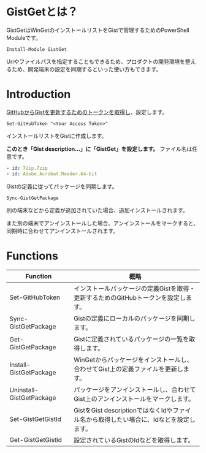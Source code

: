 # GistGetとは？

GistGetはWinGetのインストールリストをGistで管理するためのPowerShell Moduleです。

```pwsh
Install-Module GistGet
```

Uriやファイルパスを指定することもできるため、プロダクトの開発環境を整えるため、開発端末の設定を同期するといった使い方もできます。

# Introduction

[GitHubからGistを更新するためのトークンを取得し](docs/ja-jp/Set-GitHubToken.md)、設定します。

```pwsh
Set-GitHubToken "<Your Access Token>"
```

インストールリストをGistに作成します。 

**このとき「Gist description...」に「GistGet」を設定します。** ファイル名は任意です。

```yaml
- id: 7zip.7zip
- id: Adobe.Acrobat.Reader.64-bit
```

Gistの定義に従ってパッケージを同期します。

```pwsh
Sync-GistGetPackage
```

別の端末などから定義が追加されていた場合、追加インストールされます。

また別の端末でアンインストールした場合、アンインストールをマークすると、同期時に合わせてアンインストールされます。

# Functions

|Function|概略|
|--|--|
|Set-GitHubToken|インストールパッケージの定義Gistを取得・更新するためのGitHubトークンを設定します。|
|Sync-GistGetPackage|Gistの定義にローカルのパッケージを同期します。|
|Get-GistGetPackage|Gistに定義されているパッケージの一覧を取得します。|
|Install-GistGetPackage|WinGetからパッケージをインストールし、合わせてGist上の定義ファイルを更新します。|
|Uninstall-GistGetPackage|パッケージをアンインストールし、合わせてGist上のアンインストールをマークします。|
|Set-GistGetGistId|GistをGist descriptionではなくIdやファイル名から取得したい場合に、Idなどを設定します。|
|Get-GistGetGistId|設定されているGistのIdなどを取得します。|
